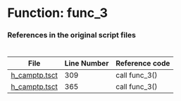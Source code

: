 # Function: func_3 
### References in the original script files

#

| File | Line Number | Reference code |
| --- | --- | --- |
| [h_camptp.tsct](../../../out/h_camptp.tsct#L309) | 309 | call func_3() |
| [h_camptp.tsct](../../../out/h_camptp.tsct#L365) | 365 | call func_3() |
